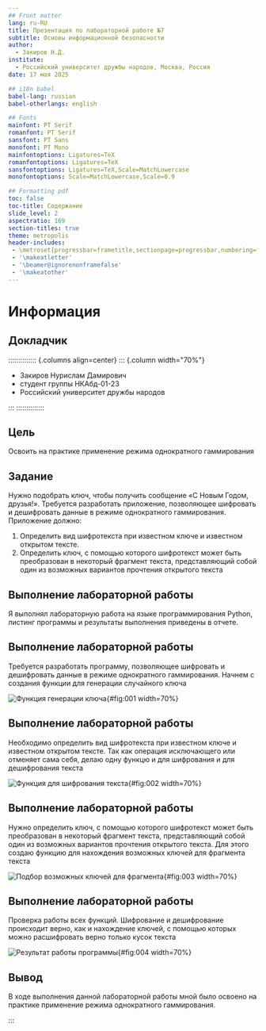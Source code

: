 ```yaml
---
## Front matter
lang: ru-RU
title: Презентация по лабораторной работе №7
subtitle: Основы информационной безопасности
author:
  - Закиров Н.Д.
institute:
  - Российский университет дружбы народов, Москва, Россия
date: 17 мая 2025

## i18n babel
babel-lang: russian
babel-otherlangs: english

## Fonts
mainfont: PT Serif
romanfont: PT Serif
sansfont: PT Sans
monofont: PT Mono
mainfontoptions: Ligatures=TeX
romanfontoptions: Ligatures=TeX
sansfontoptions: Ligatures=TeX,Scale=MatchLowercase
monofontoptions: Scale=MatchLowercase,Scale=0.9

## Formatting pdf
toc: false
toc-title: Содержание
slide_level: 2
aspectratio: 169
section-titles: true
theme: metropolis
header-includes:
 - \metroset{progressbar=frametitle,sectionpage=progressbar,numbering=fraction}
 - '\makeatletter'
 - '\beamer@ignorenonframefalse'
 - '\makeatother'
---
```


# Информация

## Докладчик

:::::::::::::: {.columns align=center}
::: {.column width="70%"}

  * Закиров Нурислам Дамирович
  * студент группы НКАбд-01-23
  * Российский университет дружбы народов

:::
::::::::::::::

## Цель

Освоить на практике применение режима однократного гаммирования

## Задание

Нужно подобрать ключ, чтобы получить сообщение «С Новым Годом,
друзья!». Требуется разработать приложение, позволяющее шифровать и
дешифровать данные в режиме однократного гаммирования. Приложение
должно:
1. Определить вид шифротекста при известном ключе и известном открытом тексте.
2. Определить ключ, с помощью которого шифротекст может быть преобразован в некоторый фрагмент текста, представляющий собой один из возможных вариантов прочтения открытого текста

## Выполнение лабораторной работы

Я выполнял лабораторную работа на языке программирования Python, листинг программы и результаты выполнения приведены в отчете.

## Выполнение лабораторной работы

 Требуется разработать программу, позволяющее шифровать и дешифровать данные в режиме однократного гаммирования. Начнем с создания функции для генерации случайного ключа 

![Функция генерации ключа](image/1.png){#fig:001 width=70%}

## Выполнение лабораторной работы

Необходимо определить вид шифротекста при известном ключе и известном открытом тексте. Так как операция исключающего или отменяет сама себя, делаю одну функцю и для шифрования и для дешифрования текста 

![Функция для шифрования текста](image/2.png){#fig:002 width=70%}

## Выполнение лабораторной работы

Нужно определить ключ, с помощью которого шифротекст может быть преобразован в некоторый фрагмент текста, представляющий собой один из возможных вариантов прочтения открытого текста. Для этого создаю функцию для нахождения возможных ключей для фрагмента текста  

![Подбор возможных ключей для фрагмента](image/3.png){#fig:003 width=70%}

## Выполнение лабораторной работы

Проверка работы всех функций. Шифрование и дешифрование происходит верно, как и нахождение ключей, с помощью которых можно расшифровать верно только кусок текста 

![Результат работы программы](image/4.png){#fig:004 width=70%}

## Вывод

В ходе выполнения данной лабораторной работы мной было освоено на практике применение режима однократного гаммирования.

:::

